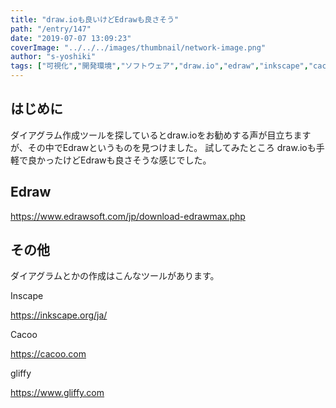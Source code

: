 ```yaml
---
title: "draw.ioも良いけどEdrawも良さそう"
path: "/entry/147"
date: "2019-07-07 13:09:23"
coverImage: "../../../images/thumbnail/network-image.png"
author: "s-yoshiki"
tags: ["可視化","開発環境","ソフトウェア","draw.io","edraw","inkscape","cacoo","gliffy"]
---
```


## はじめに

ダイアグラム作成ツールを探しているとdraw.ioをお勧めする声が目立ちますが、その中でEdrawというものを見つけました。
試してみたところ draw.ioも手軽で良かったけどEdrawも良さそうな感じでした。

## Edraw

<a href="https://www.edrawsoft.com/jp/download-edrawmax.php">https://www.edrawsoft.com/jp/download-edrawmax.php</a>

## その他

ダイアグラムとかの作成はこんなツールがあります。

Inscape

<a href="https://inkscape.org/ja/">https://inkscape.org/ja/</a>

Cacoo

<a href="https://cacoo.com">https://cacoo.com</a>

gliffy

<a href="https://www.gliffy.com">https://www.gliffy.com</a>
